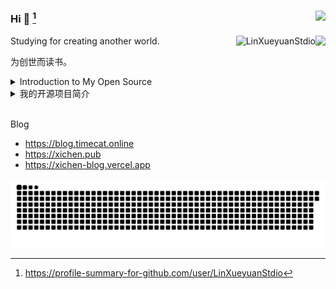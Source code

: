 ### Hi 👋  [^2]<img align="right" src="https://profile-counter.glitch.me/LinXueyuanStdio/count.svg" />
<img align="right" src="https://github-readme-stats.vercel.app/api?username=LinXueyuanStdio&show_icons=true&icon_color=805AD5&text_color=718096&bg_color=ffffff&hide_title=true&count_private=true" />

<p><img align="right" src="https://github-readme-streak-stats.herokuapp.com/?user=LinXueyuanStdio" alt="LinXueyuanStdio" /></p>

Studying for creating another world.

为创世而读书。

<details>
<summary>Introduction to My Open Source</summary>

1. Math Formula OCR Series
  - [LaTeX_OCR](https://github.com/LinXueyuanStdio/LaTeX_OCR)
  - [LaTeX_OCR_PRO](https://github.com/LinXueyuanStdio/LaTeX_OCR_PRO)
  - [Data-for-LaTeX_OCR](https://github.com/LinXueyuanStdio/Data-for-LaTeX_OCR)

2. Android Architecture Series
  - [lifecycle-component](https://github.com/LinXueyuanStdio/lifecycle-component)
  - [DragBoardView](https://github.com/LinXueyuanStdio/DragBoardView)

3. AI Series
  - [PythonDataMining](https://github.com/LinXueyuanStdio/PythonDataMining)
  - [scRNN-seq](https://github.com/LinXueyuanStdio/scRNN-seq)
  - [Protease-target-prediction](https://github.com/LinXueyuanStdio/Protease-target-prediction)
  - [Silly-AI-learns-to-paint](https://github.com/LinXueyuanStdio/Silly-AI-learns-to-paint)

4. Android Project: TimeCat Series
  - [timecat](https://github.com/LinXueyuanStdio/timecat)
  - [TimeCatPluginManager](https://github.com/LinXueyuanStdio/TimeCatPluginManager)
  - [TimeCatShadow](https://github.com/LinXueyuanStdio/TimeCatShadow)
  - [TimeCatPlugin](https://github.com/LinXueyuanStdio/TimeCatPlugin)
  - [TimeCatPPA](https://github.com/LinXueyuanStdio/TimeCatPPA)
  - [module-book-reader](https://github.com/LinXueyuanStdio/module-book-reader)

</details>


<details>
<summary>我的开源项目简介</summary>

1.
  | 数学公式识别系列                                                            |        |
  | :-------------------------------------------------------------------------- | :----- |
  | [LaTeX_OCR](https://github.com/LinXueyuanStdio/LaTeX_OCR)                   | 第一版 |
  | [LaTeX_OCR_PRO](https://github.com/LinXueyuanStdio/LaTeX_OCR_PRO)           | 进阶版 |
  | [Data-for-LaTeX_OCR](https://github.com/LinXueyuanStdio/Data-for-LaTeX_OCR) | 数据   |

2.
  | Android 系列                                                                  |                    |
  | :---------------------------------------------------------------------------- | :----------------- |
  | [lifecycle-component](https://github.com/LinXueyuanStdio/lifecycle-component) | 一个组件化架构规范 |
  | [DragBoardView](https://github.com/LinXueyuanStdio/DragBoardView)             | Android 组件       |

3.
  | 人工智能系列                                                                                |                |
  | :------------------------------------------------------------------------------------------ | :------------- |
  | [PythonDataMining](https://github.com/LinXueyuanStdio/PythonDataMining)                     | 数据挖掘笔记   |
  | [scRNN-seq](https://github.com/LinXueyuanStdio/scRNN-seq)                                   | RNN序列预测    |
  | [Protease-target-prediction](https://github.com/LinXueyuanStdio/Protease-target-prediction) | 蛋白质靶标预测 |
  | [Silly-AI-learns-to-paint](https://github.com/LinXueyuanStdio/Silly-AI-learns-to-paint)     | 学画画的AI     |

4.
  | 个人项目：时光猫                                                                | 持续维护4年+    |
  | :------------------------------------------------------------------------------ | :-------------- |
  | [timecat](https://github.com/LinXueyuanStdio/timecat)                           | 时光猫本体      |
  | [TimeCatPluginManager](https://github.com/LinXueyuanStdio/TimeCatPluginManager) | 插件管理器      |
  | [TimeCatShadow](https://github.com/LinXueyuanStdio/TimeCatShadow)               | Shadow 插件框架 |
  | [TimeCatPlugin](https://github.com/LinXueyuanStdio/TimeCatPlugin)               | 插件仓库        |
  | [TimeCatPPA](https://github.com/LinXueyuanStdio/TimeCatPPA)                     | Android命令行   |
  | [module-book-reader](https://github.com/LinXueyuanStdio/module-book-reader)     | 阅读模块        |

</details>

<br>

Blog
- https://blog.timecat.online
- https://xichen.pub
- https://xichen-blog.vercel.app

![Game[^1]](github-user-contribution.svg)

[^1]: _generated with [Platane/snk](https://github.com/Platane/snk)_

[^2]: <a href="https://profile-summary-for-github.com/user/LinXueyuanStdio">https://profile-summary-for-github.com/user/LinXueyuanStdio</a>
